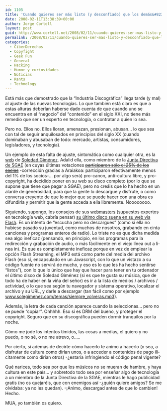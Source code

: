 ```yaml
---
id: 1105
title: 'Cuando quieres ser más listo (y desconfiado) que los demás&#8230; terminas siendo el &quot;tonto&quot;'
date: 2008-02-11T13:38:39+00:00
author: Jorge Cortell
layout: post
guid: http://www.cortell.net/2008/02/11/cuando-quieres-ser-mas-listo-y-desconfiado-que-los-demas-terminas-siendo-el-tonto/
permalink: /2008/02/11/cuando-quieres-ser-mas-listo-y-desconfiado-que-los-demas-terminas-siendo-el-tonto/
categories:
  - CiberDerechos
  - Copyfight
  - Geek Fun
  - General
  - Hacking
  - Humor y curiosidades
  - Noticias
  - Rants
  - Technology
---
```

Está más que demostrado que la &#8220;Industria Discográfica&#8221; llega tarde (y mal) al ajuste de las nuevas tecnologí­as. Lo que también está claro es que a estas alturas deberí­an haberse dado cuenta de que cuando uno se encuentra en el &#8220;negocio&#8221; del &#8220;contenido&#8221; en el siglo XXI, no tiene más remedio que ser un experto en tecnologí­a, o contratar a quien lo sea.

Pero no. Ellos no. Ellos lloran, amenazan, presionan, abusan&#8230; lo que sea con tal de seguir anquilosados en principios del siglo XX (cuando dominaban y abusaban de todo: mercado, artistas, consumidores, legisladores, y tecnologí­a).

Un ejemplo de esta falta de ajuste, sintomática como cualquier otra, es la <a target="_blank" title="http://www.solegimenez.com/" href="http://www.solegimenez.com/">web</a> de <a target="_blank" title="Artí­culo en Wikipedia" href="http://es.wikipedia.org/wiki/Soledad_Gimenez">Soledad Giménez</a>. Adalid ella, como miembro de la <a target="_blank" title="Junta Directiva, Web oficial de SGAE" href="http://www.sgae.es/tipology/est/item/es/338_30702.html">Junta Directiva de SGAE</a> (en cuyas últimas votaciones <strike><a target="_blank" title="Noticia en El Paí­s" href="http://www.elpais.com/articulo/cultura/SGAE/renueva/junta/directiva/participacion/25/socios/elpeputec/20010506elpepucul_1/Tes">participaron sólo el 25% de los socios</a></strike> -corrección gracias a Araiakoa: participaron efectivamente menos del 1% de los socios-&#8230; por algo será) pro-canon, anti-cultura libre, y pro-copyright, ha decidido poner en su web su disco completo (por lo que se supone que tiene que pagar a SGAE), pero no creáis que lo ha hecho en un alarde de generosidad, para que la gente lo descargue y disfrute, o como conversa creyente de que lo mejor que se puede hacer con una obra es difundirla y permitir que la gente acceda a ella libremente. Noooooooo.

Siguiendo, supongo, los consejos de sus <a target="_blank" title="http://inklude.com/" href="http://inklude.com/">webmasters</a> (supuestos expertos en tecnologí­a web, cabrí­a pensar) <a target="_blank" title="Disco: La Felicidad" href="http://www.solegimenez.com/lafelicidad/index.php">su último disco suena en su web via Flash</a>. Es un intento de &#8220;escucha pero no descargues&#8221; (como si ella no hubiese pasado su juventud, como muchos de nosotros, grabando en cinta canciones y programas enteros de radio). Lo triste no es que dicha medida sea algo ineficaz (pensando, en principio, en los programas para la redirección y grabación de audio, o más fácilmente en el viejo lí­nea out a lí­nea in). Es que es completamente ineficaz porque en vez de emplear la opción Flash Streaming, el MP3 está como parte del media del archivo Flash (eso sí­, encapsulado en un Javascript, con lo que un vistazo a su código fuente no servirá de mucho, y eso es lo que les ha hecho sentirse &#8220;listos&#8221;), con lo que lo único que hay que hacer para tener en tu ordenador el último disco de Soledad Giménez (si es que te gusta su música, que de todo ha de haber en la viña del señor) es ir a la lista de medios / archivos / actividad, o lo que sea según tu navegador y sistema operativo, localizar el archivo y su URL, y darle a descargar (tan fácil como por ejemplo <a title="ejemplo" target="_blank" href="http://www.solegimenez.com/temas/siempre_volveras.mp3">www.solegimenez.com/temas/siempre_volveras.mp3</a>).

Además, la letra de cada canción aparece cuando la seleccionas&#8230; pero no se puede &#8220;copiar&#8221;. Ohhhhh. Eso sí­ es DRM del bueno, y proteger el copyright. Seguro que en su discográfica pueden dormir tranquilos por la noche.

Cómo me jode los intentos tí­midos, las cosas a medias, el quiero y no puedo, o no sé, o no me atrevo, o&#8230;..

Por cierto, si además de decirte cómo hacerlo te animo a hacerlo (o sea, a disfrutar de cultura como dirí­an unos, o a acceder a contenidos de pago ilí­citamente como dirí­an otros) -¿estarí­a infringiendo el código penal vigente?

Qué narices, todo sea por que los músicos no se mueran de hambre, y haya cultura en este paí­s&#8230; y sobretodo todo sea por enseñar algo de tecnologí­a a un miembro de la Junta Directiva de la SGAE, mientras le hago publicidad gratis (no os quejaréis, que con enemigos así­ -¿quién quiere amigos? Se me olvidaba: ya no les quedan). -¡Animo, descargad antes de que lo cambien! Hecho.

MUA, yo también os quiero.